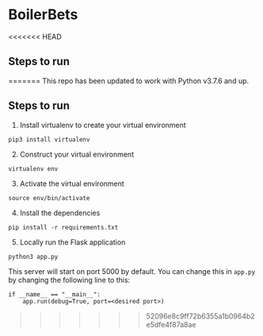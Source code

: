 # BoilerBets
<<<<<<< HEAD
## Steps to run
=======
This repo has been updated to work with Python v3.7.6 and up.
## Steps to run
1. Install virtualenv to create your virtual environment

`pip3 install virtualenv`

2. Construct your virtual environment

`virtualenv env`

3. Activate the virtual environment

`source env/bin/activate`

4. Install the dependencies

`pip install -r requirements.txt`

5. Locally run the Flask application

`python3 app.py`

This server will start on port 5000 by default. You can change this in `app.py` by changing the following line to this:
```
if __name__ == "__main__":
    app.run(debug=True, port=<desired port>)
```
>>>>>>> 52096e8c9ff72b6355a1b0964b2e5dfe4f87a8ae
